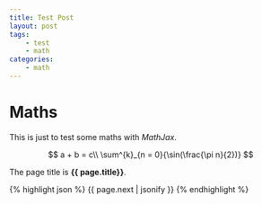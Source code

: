 ```yaml
---
title: Test Post
layout: post
tags:
    - test
    - math
categories:
    - math
---
```


# Maths

This is just to test some maths with *MathJax*.

$$
a + b = c\\
\sum^{k}_{n = 0}{\sin(\frac{\pi n}{2})}
$$

The page title is **{{ page.title}}**.

{% highlight json %}
{{ page.next | jsonify }}
{% endhighlight %}

<i class="fa fa-rocket" aria-hidden="true"></i>
